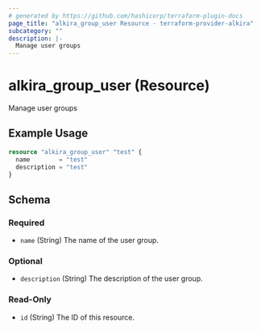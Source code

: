 ```yaml
---
# generated by https://github.com/hashicorp/terraform-plugin-docs
page_title: "alkira_group_user Resource - terraform-provider-alkira"
subcategory: ""
description: |-
  Manage user groups
---
```


# alkira_group_user (Resource)

Manage user groups

## Example Usage

```terraform
resource "alkira_group_user" "test" {
  name        = "test"
  description = "test"
}
```

<!-- schema generated by tfplugindocs -->
## Schema

### Required

- `name` (String) The name of the user group.

### Optional

- `description` (String) The description of the user group.

### Read-Only

- `id` (String) The ID of this resource.


